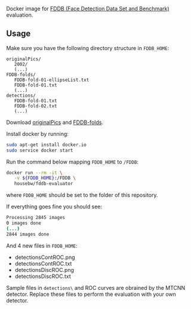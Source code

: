 Docker image for [FDDB (Face Detection Data Set and Benchmark)](http://vis-www.cs.umass.edu/fddb/results.html) evaluation.

## Usage

Make sure you have the following directory structure in `FDDB_HOME`:

```
originalPics/
   2002/
   (...)
FDDB-folds/
   FDDB-fold-01-ellipseList.txt
   FDDB-fold-01.txt
   (...)
detections/
   FDDB-fold-01.txt
   FDDB-fold-02.txt
   (...)
```
Download [originalPics](http://vis-www.cs.umass.edu/fddb/originalPics.tar.gz) and [FDDB-folds](http://vis-www.cs.umass.edu/fddb/FDDB-folds.tgz).

Install docker by running:
```bash
sudo apt-get install docker.io
sudo service docker start
```

Run the command below mapping `FDDB_HOME` to `/FDDB`:
```bash
docker run --rm -it \
   -v ${FDDB_HOME}:/FDDB \
   housebw/fddb-evaluator
```
where `FDDB_HOME` should be set to the folder of this repository.

If everything goes fine you should see:
```bash
Processing 2845 images
0 images done
(...)
2844 images done
```
And 4 new files in `FDDB_HOME`:
* detectionsContROC.png
* detectionsContROC.txt
* detectionsDiscROC.png
* detectionsDiscROC.txt

Sample files in `detections\` and ROC curves are obrained by the MTCNN detector. Replace these files to perform the evaluation with your own detector.
